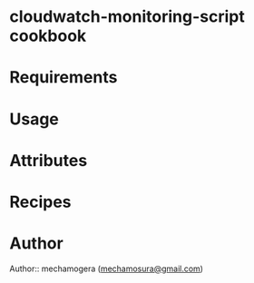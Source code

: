 # cloudwatch-monitoring-script cookbook

# Requirements

# Usage

# Attributes

# Recipes

# Author

Author:: mechamogera (<mechamosura@gmail.com>)

